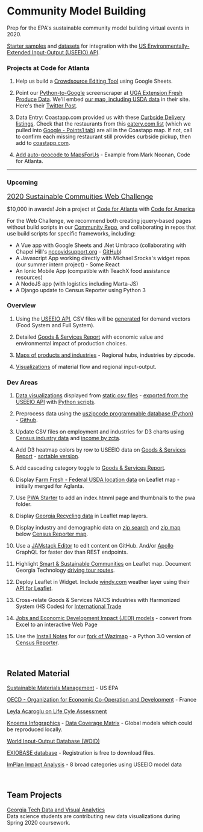 <h1 class="h1-home">Community Model&nbsp;Building</h1>

Prep for the EPA's sustainable community model building virtual events in 2020.   

<!--
Supply chain "License to Operate" with the support of the community.

### Code for Atlanta Projects  

Slack #epa

<b>1. Teams</b>: Brainstorm Projects - [Review maps and charts](tools/), [Review inventory exchange](tools/#places)   

<b>2. GitHub</b>: Experiment with [GitHub Packages](https://help.github.com/en/github/managing-packages-with-github-packages/about-github-packages#supported-clients-and-formats)  
  Is it possible to pull just the [community](https://github.com/datascape/community) "tools" folder into [model.georgia](https://github.com/datascape/model.georgia) repo?   

<b>3. Leaflet</b>: [Place a round image](https://github.com/ilyankou/Leaflet.IconMaterial/issues/3) over a [Leaflet.IconMaterial](https://github.com/ilyankou/Leaflet.IconMaterial) map point, which allows for color assignment. [Test here](/community/hubs).   
-->


<!--
	https://www.wrld3d.com/wrld.js/latest/docs/leaflet/L.DivIcon/
-->
 


[Starter samples](samples/) and [datasets](https://github.com/modelearth/community) for integration with the [US Environmentally-Extended Input-Output (USEEIO)&nbsp;API](https://github.com/usepa/useeio_api/wiki/Use-the-API).  

### Projects at Code for Atlanta


1. Help us build a [Crowdsource Editing Tool](https://model.earth/crowdsource/) using Google Sheets.  

2. Point our [Python-to-Google](farmfresh/curbside/) screenscraper at [UGA Extension Fresh Produce Data](https://extension.uga.edu/ag-products-connection.html). We'll embed [our map, including USDA data](map/starter) in their site.  Here's their [Twitter Post](https://twitter.com/UGAExtension/status/1253429395785543681?ref_src=twsrc%5Etfw%7Ctwcamp%5Eembeddedtimeline%7Ctwterm%5Eprofile%3Agdecd&ref_url=https%3A%2F%2Fgeorgiadata.github.io%2Fsmartdata%2F).  

3. Data Entry: Coastapp.com provided us with these [Curbside Delivery listings](http://localhost:8887/community/impact/?show=restaurants).
Check that the restaurants from this [eatery.com list](https://atlanta.eater.com/2020/3/13/21178168/atlanta-restaurants-offering-curbside-pick-up-food-delivery) (which we pulled into [Google - Points1 tab](https://docs.google.com/spreadsheets/d/e/2PACX-1vTnKsfPX1qpGjWlXLZEu-u_buC3Di-MRnUGxh7KrbR4Jo_6tSMZipnDbLNdD9S-UHReRO6Z0YbYxG1G/pubhtml#)) are all in the Coastapp map. If not, call to confirm each missing restaurant still provides curbside pickup, then add to [coastapp.com](https://coastapp.com/takeoutcovid/atl/).  

4. [Add auto-geocode to MapsForUs](map/mapsforus/) - Example from Mark Noonan, Code for Atlanta.

---

### Upcoming

<a href="https://model.georgia.org/communities/" style="font-size:18px">2020 Sustainable Commuities Web Challenge</a>  

$10,000 in awards! Join a project at <a href="https://www.meetup.com/codeforatlanta/">Code for Atlanta</a> with [Code for America](https://www.codeforamerica.org/) 

For the Web Challenge, we recommend both creating jquery-based pages without build scripts in our [Community Repo](https://github.com/modelearth/community), and collaborating in repos that use build scripts for specific frameworks, including:  

* A Vue app with Google Sheets and .Net Umbraco (collaborating with Chapel Hill's [nccovidsupport.org](https://nccovidsupport.org/) - [GitHub](https://github.com/code-for-chapel-hill/NC-COVID-Support))  
* A Javascript App working directly with Michael Srocka's widget repos (our summer intern project) - Some React  
* An Ionic Mobile App (compatible with TeachX food assistance resources)  
* A NodeJS app (with logistics including Marta-JS)  
* A Django update to Census Reporter using Python 3  


### Overview

1. Using the [USEEIO API](https://github.com/usepa/useeio_api/wiki/Use-the-API), CSV files will be [generated](resources/useeio) for demand vectors (Food System and Full System). 

2. Detailed [Goods & Services Report](samples/dataset) with economic value and environmental impact of production choices.   

3. [Maps of products and industries](samples/maps) - Regional hubs, industries by zipcode.  

4. [Visualizations](samples/charts/) of material flow and regional input-output.  


### Dev Areas

1. [Data visualizations](samples/dataset/) displayed from [static csv files](samples/dataset/USEEIOv1.2_result_2007_impacts_final.csv) - [exported from the USEEIO API](resources/useeio/) with [Python scripts](resources/useeio/python/produceUSEEIOimpactcsv.py). 

1. Preprocess data using the [uszipcode programmable database (Python)](https://uszipcode.readthedocs.io/01-Tutorial/index.html) - [Github](https://github.com/MacHu-GWU/uszipcode-project).  

1. Update CSV files on employment and industries for D3 charts using [Census industry data](industries) and [income by zcta](prep/all)<!--[projections](prep/regression/)-->.  

1. Add D3 heatmap colors by row to USEEIO data on [Goods & Services Report](samples/dataset) - [sortable version](samples/dataset/sortable.html).

1. Add cascading category toggle to [Goods & Services Report](samples/dataset). 

1. Display [Farm Fresh - Federal USDA location data](farmfresh/ga) on Leaflet map - initially merged for Aglanta.  

1. Use [PWA Starter](resources/pwa) to add an index.htmml page and thumbnails to the pwa folder.

1. Display [Georgia Recycling data](recycling/ga/) in Leaflet map layers.

1. Display industry and demographic data on [zip search](zip/#zip=30315) and [zip map](zip/leaflet/) below [Census Reporter map](https://censusreporter.org/profiles/86000US30313-30313/).

1. Use a [JAMstack Editor](https://headlesscms.org/) to edit content on GitHub. 
And/or <a href="https://www.apollographql.com/docs/apollo-server/">Apollo</a> GraphQL for faster dev than<!--the point-to-point nature of--> REST endpoints.  

1. Highlight <a href="../community/tools/#data">Smart & Sustainable Communities</a> on Leaflet map. 
Document Georgia Technology <a href="samples/routing/">driving tour routes</a>.

1. Deploy Leaflet in Widget. Include [windy.com](https://windy.com) weather layer using their [API for Leaflet](https://github.com/windycom/API).

1. Cross-relate Goods & Services NAICS industries with Harmonized System (HS Codes) for [International Trade](https://georgiadata.github.io/display/products/)

1. [Jobs and Economic Development Impact (JEDI) models](https://www.nrel.gov/analysis/jedi/models.html) - convert from Excel to an interactive Web Page

1. Use the [Install Notes](resources/censusreporter) for our [fork of Wazimap]( https://github.com/modelearth/wazimap) - a Python 3.0 version of [Census Reporter](https://censusreporter.org/profiles/86000US30313-30313/).  


<!--
International postal codes
https://pypi.org/project/zipcodes/

National Renewable Energy Laboratory (NREL) - alternative fuel stations 
	https://developer.nrel.gov/docs/transportation/alt-fuel-stations-v1/all/#ev-network-id-record-fields

13. Activate Netlify Identity or Firebase Hosting using [Google Cloud Build](https://medium.com/serverlessguru/aws-to-gcp-web-applications-89ed92070832) and/or [ERPNext](https://aws.amazon.com/marketplace/pp/B015GHHU7M) (MariaDB/Python/AWS EC2).

14. [Climate Change Action Plans](https://www.c2es.org/document/climate-action-plans/) - Incorporate how other states support information exchanges.  
-->

<br>
 
## Related Material

<!--
There is growing trend across industry to trace the entire supply chain. 
Responsible sourcing allows manufacturers to...
-->

[Sustainable Materials Management](https://www.epa.gov/smm) - US EPA  
<!--
[Recycling and Resource Recovery as a Tool for Regional Economic Development](https://www.epa.gov/smm/sustainable-materials-management-smm-web-academy-webinar-recycling-and-resource-recovery-tool) - Webinar: Nov 20, 2019, 1PM  
-->
[OECD - Organization for Economic
Co-Operation and Development](https://www.oecd.org/sti/ind/measuring-trade-in-value-added.htm) - France  

<!-- GEOD - Global Economic Open Database  -->

[Leyla Acaroglu on Life Cyle Assessment](https://medium.com/disruptive-design/a-guide-to-life-cycle-thinking-b762ab49bce3)   

[Knoema Infographics](https://knoema.com/infographics) - [Data Coverage Matrix](https://knoema.com/atlas/matrix) - Global models which could be reproduced locally.  

[World Input-Output Database (WOID)](http://www.wiod.org/otherdb)  

[EXIOBASE database](https://simapro.com/products/exiobase-database/) - Registration is free to download files.  

[ImPlan Impact Analysis](https://implanhelp.zendesk.com/hc/en-us/articles/360039284273-Environmental-Data) - 8 broad categories using USEEIO model data  


<!--
USCSD Materials Marketplace - Seems to be members only. Wes has a contact that worked on it.
https://usbcsd.org/materials

Southern Regional Science Association
http://www.srsa.org/
-->

<br>

## Team Projects

<a href="https://poloclub.github.io/#cse6242">Georgia Tech Data and Visual Analytics</a>  
Data science students are contributing new data visualizations during Spring 2020 coursework.  



<!-- Re-connect with Polo in early January. Provide: 

1) Description of problem (e.g., high level problems, opportunities for ML, vis, the combination, etc.)

2) Description of data (how students will access them, how large, etc.)

3) Ways to communicate with you over the course of project (e.g., use a Slack group, each project team in a separate private Slack channel)  

https://poloclub.github.io/cse6242-2019fall-campus/project.html


Create a Sankey chart with a return flow:
https://www.sciencedirect.com/science/article/pii/S0921344917301167
-->






